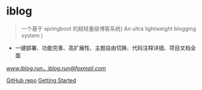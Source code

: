 # iblog

> 一个基于 springboot 的超轻量级博客系统( An ultra lightweight blogging system )

* 一键部署、功能完善、高扩展性、主题自由切换、代码注释详细、项目文档全面

*www.iblog.run，iblog.run@foxmail.com*

[GitHub repo](https://github.com/yubuntu0109/iblog/)
[Getting Started](#guide)
